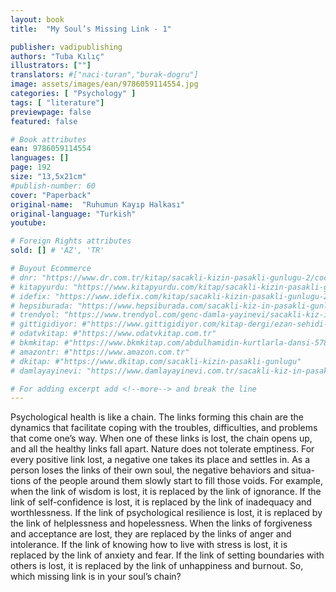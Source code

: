 ```yaml
---
layout: book
title:  "My Soul’s Missing Link - 1"

publisher: vadipublishing
authors: "Tuba Kılıç"
illustrators: [""]
translators: #["naci-turan","burak-dogru"]
image: assets/images/ean/9786059114554.jpg
categories: [ "Psychology" ]
tags: [ "literature"]
previewpage: false
featured: false

# Book attributes
ean: 9786059114554
languages: []
page: 192
size: "13,5x21cm"
#publish-number: 60
cover: "Paperback"
original-name:  "Ruhumun Kayıp Halkası"
original-language: "Turkish"
youtube:

# Foreign Rights attributes
sold: [] # 'AZ', 'TR'

# Buyout Ecommerce
# dnr: "https://www.dr.com.tr/kitap/sacakli-kizin-pasakli-gunlugu-2/cocuk-ve-genclik/genclik-10-yas/roman-oyku/urunno=0001893059001"
# kitapyurdu: "https://www.kitapyurdu.com/kitap/sacakli-kizin-pasakli-gunlugu-2-/560122.html&filter_name=Sa%C3%A7akl%C4%B1+K%C4%B1z%27%C4%B1n+Pasakl%C4%B1+G%C3%BCnl%C3%BC%C4%9F%C3%BC+2"
# idefix: "https://www.idefix.com/kitap/sacakli-kizin-pasakli-gunlugu-2/cocuk-ve-genclik/genclik-10-yas/roman-oyku/urunno=0001893059001"
# hepsiburada: "https://www.hepsiburada.com/sacakli-kiz-in-pasakli-gunlugu-2-damla-yayinevi-p-HBV000012ER86"
# trendyol: "https://www.trendyol.com/genc-damla-yayinevi/sacakli-kiz-in-pasakli-gunlugu-2-p-54825777"
# gittigidiyor: #"https://www.gittigidiyor.com/kitap-dergi/ezan-sehidi-adnan-menderes_pdp_732728793"
# odatvkitap: #"https://www.odatvkitap.com.tr"
# bkmkitap: #"https://www.bkmkitap.com/abdulhamidin-kurtlarla-dansi-578226"
# amazontr: #"https://www.amazon.com.tr"
# dkitap: #"https://www.dkitap.com/sacakli-kizin-pasakli-gunlugu"
# damlayayinevi: "https://www.damlayayinevi.com.tr/sacakli-kiz-in-pasakli-gunlugu-2-bu-iste-bi-terslik-var"

# For adding excerpt add <!--more--> and break the line
---
```

Psychological health is like a chain. The links
forming this chain are the dynamics that facilitate
coping with the troubles, difficulties, and problems
that come one’s way. When one of these links is
lost, the chain opens up, and all the healthy links
fall apart. Nature does not tolerate emptiness. For
every positive link lost, a negative one takes its
place and settles in. As a person loses the links of
their own soul, the negative behaviors and situa-
tions of the people around them slowly start to fill
those voids. For example, when the link of wisdom
is lost, it is replaced by the link of ignorance. If the
link of self-confidence is lost, it is replaced by the
link of inadequacy and worthlessness. If the link of
psychological resilience is lost, it is replaced by the
link of helplessness and hopelessness. When the
links of forgiveness and acceptance are lost, they
are replaced by the links of anger and intolerance.
If the link of knowing how to live with stress is lost,
it is replaced by the link of anxiety and fear. If the
link of setting boundaries with others is lost, it is
replaced by the link of unhappiness and burnout.
So, which missing link is in your soul’s chain?
<!--more--> 

